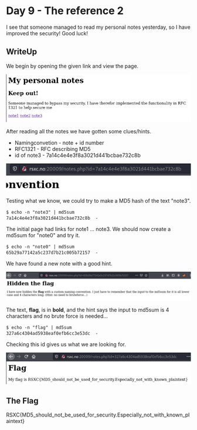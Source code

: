 # Day 9 - The reference 2

I see that someone managed to read my personal notes yesterday, so I have improved the security! Good luck!

## WriteUp

We begin by opening the given link and view the page.

![](./images/image01.png)

After reading all the notes we have gotten some clues/hints.
- Namingconvetion - note + id number
- RFC1321 - RFC describing MD5
- id of note3 - 7a14c4e4e3f8a3021d441bcbae732c8b

![](./images/image02.png)

Testing what we know, we could try to make a MD5 hash of the text "note3".

```shell
$ echo -n "note3" | md5sum
7a14c4e4e3f8a3021d441bcbae732c8b  -
```

The initial page had links for note1 ... note3. We should now create a md5sum for "note0" and try it.

```shell
$ echo -n "note0" | md5sum
65b29a77142a5c237d7b21c005b72157  -
```

We have found a new note with a good hint.

![](./images/image03.png)

The text, **flag**, is in **bold**, and the hint says the input to md5sum is 4 characters and no brute force is needed...

```shell
$ echo -n "flag" | md5sum 
327a6c4304ad5938eaf0efb6cc3e53dc  -
```

Checking this id gives us what we are looking for.

![](./images/image04.png)


## The Flag
RSXC{MD5_should_not_be_used_for_security.Especially_not_with_known_plaintext}